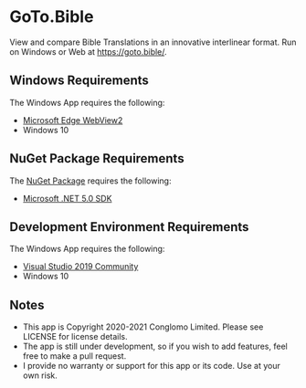 # GoTo.Bible
View and compare Bible Translations in an innovative interlinear format. Run on Windows or Web at https://goto.bible/.

## Windows Requirements

The Windows App requires the following:
 * [Microsoft Edge WebView2](https://developer.microsoft.com/en-us/microsoft-edge/webview2/)
 * Windows 10

## NuGet Package Requirements

The [NuGet Package](https://www.nuget.org/packages/GoToBible.Model/) requires the following:
 * [Microsoft .NET 5.0 SDK](https://dotnet.microsoft.com/download/dotnet/5.0)


## Development Environment Requirements

The Windows App requires the following:
 * [Visual Studio 2019 Community](https://visualstudio.microsoft.com/downloads/)
 * Windows 10

## Notes
 * This app is Copyright 2020-2021 Conglomo Limited. Please see LICENSE for license details.
 * The app is still under development, so if you wish to add features, feel free to make a pull request.
 * I provide no warranty or support for this app or its code. Use at your own risk.

